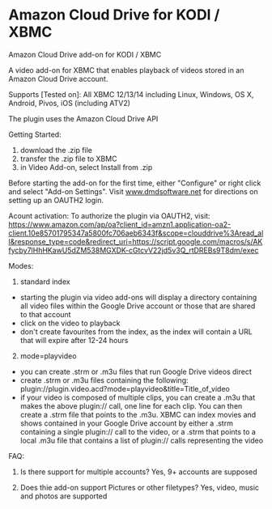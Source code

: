 Amazon Cloud Drive for KODI / XBMC
==================================

Amazon Cloud Drive add-on for KODI / XBMC

A video add-on for XBMC that enables playback of videos stored in an Amazon Cloud Drive account.

Supports [Tested on]:
All XBMC 12/13/14 including Linux, Windows, OS X, Android, Pivos, iOS (including ATV2)

The plugin uses the Amazon Cloud Drive API

Getting Started:
1) download the .zip file
2) transfer the .zip file to XBMC
3) in Video Add-on, select Install from .zip

Before starting the add-on for the first time, either "Configure" or right click and select "Add-on Settings".
Visit www.dmdsoftware.net for directions on setting up an OAUTH2 login.

Acount activation:
To authorize the plugin via OAUTH2, visit:
https://www.amazon.com/ap/oa?client_id=amzn1.application-oa2-client.10e85701795347a5800fc706aeb6343f&scope=clouddrive%3Aread_all&response_type=code&redirect_uri=https://script.google.com/macros/s/AKfycby7lHhHKawU5dZM538MGXDK-cGtcvV22jd5v3Q_rtDREBs9T8dm/exec

Modes:
1) standard index
- starting the plugin via video add-ons will display a directory containing all video files within the Google Drive account or those that are shared to that account
- click on the video to playback
- don't create favourites from the index, as the index will contain a URL that will expire after 12-24 hours
2) mode=playvideo
- you can create .strm or .m3u files that run Google Drive videos direct
- create .strm or .m3u files containing the following: plugin://plugin.video.acd?mode=playvideo&amp;title=Title_of_video
- if your video is composed of multiple clips, you can create a .m3u that makes the above plugin:// call, one line for each clip.  You can then create a .strm file that points to the .m3u.  XBMC can index movies and shows contained in your Google Drive account by either a .strm containing a single plugin:// call to the video, or a .strm that points to a local .m3u file that contains a list of plugin:// calls representing the video

FAQ:

1) Is there support for multiple accounts?
Yes, 9+ accounts are supposed

2) Does thie add-on support Pictures or other filetypes?
Yes, video, music and photos are supported


